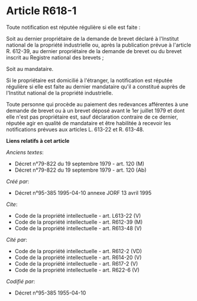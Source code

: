 # Article R618-1

Toute notification est réputée régulière si elle est faite :

Soit au dernier propriétaire de la demande de brevet déclaré à l'Institut national de la propriété industrielle ou, après la
publication prévue à l'article R. 612-39, au dernier propriétaire de la demande de brevet ou du brevet inscrit au Registre
national des brevets ;

Soit au mandataire.

Si le propriétaire est domicilié à l'étranger, la notification est réputée régulière si elle est faite au dernier mandataire
qu'il a constitué auprès de l'Institut national de la propriété industrielle.

Toute personne qui procède au paiement des redevances afférentes à une demande de brevet ou à un brevet déposé avant le 1er
juillet 1979 et dont elle n'est pas propriétaire est, sauf déclaration contraire de ce dernier, réputée agir en qualité de
mandataire et être habilitée à recevoir les notifications prévues aux articles L. 613-22 et R. 613-48.

**Liens relatifs à cet article**

_Anciens textes_:

  - Décret n°79-822 du 19 septembre 1979 - art. 120 (M)
  - Décret n°79-822 du 19 septembre 1979 - art. 120 (Ab)

_Créé par_:

  - Décret n°95-385 1995-04-10 annexe JORF 13 avril 1995

_Cite_:

  - Code de la propriété intellectuelle - art. L613-22 (V)
  - Code de la propriété intellectuelle - art. R612-39 (M)
  - Code de la propriété intellectuelle - art. R613-48 (V)

_Cité par_:

  - Code de la propriété intellectuelle - art. R612-2 (VD)
  - Code de la propriété intellectuelle - art. R614-20 (V)
  - Code de la propriété intellectuelle - art. R617-2 (V)
  - Code de la propriété intellectuelle - art. R622-6 (V)

_Codifié par_:

  - Décret n°95-385 1955-04-10
